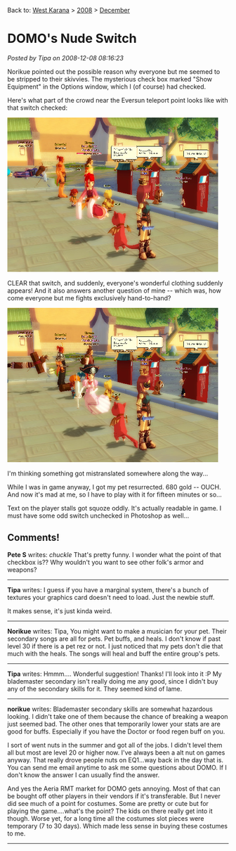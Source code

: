 Back to: [West Karana](/posts/westkarana.md) > [2008](/posts/2008/westkarana.md) > [December](./westkarana.md)
# DOMO's Nude Switch

*Posted by Tipa on 2008-12-08 08:16:23*

Norikue pointed out the possible reason why everyone but me seemed to be stripped to their skivvies. The mysterious check box marked "Show Equipment" in the Options window, which I (of course) had checked.

Here's what part of the crowd near the Eversun teleport point looks like with that switch checked:

![](../../../uploads/2008/12/domonaked.jpg "domonaked")

CLEAR that switch, and suddenly, everyone's wonderful clothing suddenly appears! And it also answers another question of mine -- which was, how come everyone but me fights exclusively hand-to-hand?

![](../../../uploads/2008/12/domodressed.jpg "domodressed")

I'm thinking something got mistranslated somewhere along the way...

While I was in game anyway, I got my pet resurrected. 680 gold -- OUCH. And now it's mad at me, so I have to play with it for fifteen minutes or so...

Text on the player stalls got squoze oddly. It's actually readable in game. I must have some odd switch unchecked in Photoshop as well...
## Comments!

**Pete S** writes: *chuckle* That's pretty funny. I wonder what the point of that checkbox is?? Why wouldn't you want to see other folk's armor and weapons?

---

**Tipa** writes: I guess if you have a marginal system, there's a bunch of textures your graphics card doesn't need to load. Just the newbie stuff.

It makes sense, it's just kinda weird.

---

**Norikue** writes: Tipa, 
You might want to make a musician for your pet. Their secondary songs are all for pets. Pet buffs, and heals. I don't know if past level 30 if there is a pet rez or not. I just noticed that my pets don't die that much with the heals. The songs will heal and buff the entire group's pets.

---

**Tipa** writes: Hmmm.... Wonderful suggestion! Thanks! I'll look into it :P My blademaster secondary isn't really doing me any good, since I didn't buy any of the secondary skills for it. They seemed kind of lame.

---

**norikue** writes: Blademaster secondary skills are somewhat hazardous looking. I didn't take one of them because the chance of breaking a weapon just seemed bad. The other ones that temporarily lower your stats are are good for buffs. Especially if you have the Doctor or food regen buff on you. 

I sort of went nuts in the summer and got all of the jobs. I didn't level them all but most are level 20 or higher now. I've always been a alt nut on games anyway. That really drove people nuts on EQ1...way back in the day that is. You can send me email anytime to ask me some questions about DOMO. If I don't know the answer I can usually find the answer. 

And yes the Aeria RMT market for DOMO gets annoying. Most of that can be bought off other players in their vendors if it's transferable. But I never did see much of a point for costumes. Some are pretty or cute but for playing the game....what's the point? The kids on there really get into it though. Worse yet, for a long time all the costumes slot pieces were temporary (7 to 30 days). Which made less sense in buying these costumes to me.

---

